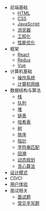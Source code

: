 - 前端基础
  - [HTML](html.md)
  - [CSS](css.md)
  - [JavaScript](javascript.md)
  - [浏览器](browser.md)
  - [工程化](engineering.md)
  - [性能优化](performance.md)
- 框架
  - [React](react.md)
  - [Redux](redux.md)
  - [Vue](vue.md)
- 计算机基础
  - [操作系统]()
  - [计算机网络](net.md)
- 数据结构与算法
  - [栈]()
  - [队列]()
  - [堆]()
  - [链表](linkedList.md)
  - [哈希表](hash.md)
  - [树](tree.md)
  - [排序](sort.md)
  - [指针](pointer.md)
  - [字符串匹配](string_match.md)
  - [回溯](backtrace.md)
  - [动态规划](dp.md)
  - [贪心算法](greedy.md)
- [设计模式](design_pattern.md)
- CD/CI
- [用户体验](user_experience.md)
- 面试相关
  - [面试题](interview_records.md)
  - [常见手写题](api.md)

